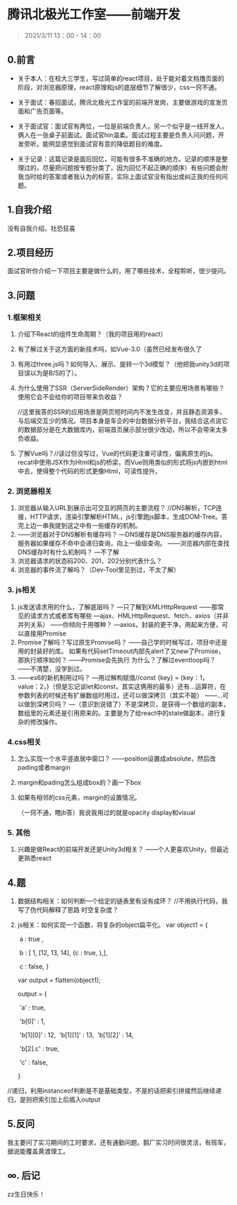 # 腾讯北极光工作室——前端开发

> 2021/3/11  13：00 - 14：00

## 0.前言

- 关于本人：在校大三学生，写过简单的react项目，处于能对着文档撸页面的阶段，对浏览器原理，react原理和js的底层细节了解很少，css一窍不通。

- 关于面试：春招面试，腾讯北极光工作室的前端开发岗，主要做游戏的宣发页面和广告页面等。
- 关于面试官：面试官有两位，一位是前端负责人，另一个似乎是一线开发人，俩人在一张桌子前面试。面试官hin温柔。面试过程主要是负责人问问题，开发旁听。能明显感觉到面试官有意的降低题目的难度。
- 关于记录：这篇记录是面后回忆，可能有很多不准确的地方。记录的顺序是整理过的，尽量把问题按专题分类了，因为回忆不起正确的顺序）有些问题会附我当时给的答案或者我认为的标答，实际上面试官没有指出或纠正我的任何问题。

## 1.自我介绍

没有自我介绍，社恐狂喜

## 2.项目经历

面试官听你介绍一下项目主要是做什么的，用了哪些技术，全程聆听，很少提问。

## 3.问题

### 1.框架相关

1. 介绍下React的组件生命周期？（我的项目用的react）

2. 有了解过关于这方面的新技术吗，如Vue-3.0（虽然已经发布很久了

3. 有用过three.js吗？如何导入、展示、旋转一个3d模型？（他把我unity3d的项目误以为是B/S的了）。

4. 为什么使用了SSR（ServerSideRender）架构？它的主要应用场景有哪些？使用它会不会给你的项目带来负收益？

   //这里我答的SSR的应用场景是网页短时间内不发生改变，并且静态资源多，与后端交互少的情况。项目本身是车企的中台数据分析平台，我结合这点说它的数据部分是在大数据库内，前端首页展示部分很少改动，所以不会带来太多负收益。

5. 了解Vue吗？//读过但没写过，Vue的代码更注重可读性，偏离原生的js。recat中使用JSX作为Html和js的桥梁，而Vue则用类似的形式将js内嵌到html中去，使得整个代码的形式更像Html，可读性提升。

### 2. 浏览器相关

1. 浏览器从输入URL到展示出可交互的网页的主要流程？
   //DNS解析，TCP连接，HTTP请求，渲染引擎解析HTML，js引擎跑js脚本，生成DOM-Tree。答完上边一串我提到这之中有一些缓存的机制。
2. ——浏览器对于DNS解析有缓存吗？
   —DNS缓存是DNS服务器的缓存内容，服务器如果缓存不命中会递归查询，向上一级级查询。
   ——浏览器内部在查找DNS缓存时有什么机制吗？
   —不了解
3. 浏览器请求的状态码200、201、202分别代表什么？
4. 浏览器的事件流了解吗？（Dev-Tool里见到过，不太了解）

### 3. js相关

1. js发送请求用的什么，了解底层吗？
   —只了解到XMLHttpRequest
   ——那常见的请求方式或者库有哪些
   —ajax、HMLHttpRequest、fetch、axios（并非并列关系）
   ——你倾向于用哪种？
   —axios，封装的更干净，用起来方便，可以直接用Promise
2. Promise了解吗？写过原生Promise吗？
   ——自己学的时候写过，项目中还是用的封装好的库。
   如果有代码setTimeout内部先alert了又new了Promise，那执行顺序如何？
   ——Promise会先执行
   为什么？了解过eventloop吗？
   ——不清楚，没学到过。
3. ——es6的新机制用过吗？
   —用过解构赋值//const {key} = {key：1，value：2，}（但是忘记谈let和const，其实这俩用的最多）还有...运算符，在参数列表的时候还有扩展数组时用过，还可以做深拷贝（其实不能）
   ——...可以做到深拷贝吗？
   —（意识到说错了）不是深拷贝，是获得一个数组的副本，数组里的元素还是引用原来的。主要是为了给react中的state做副本，进行复杂的修改操作。

### 4.css相关

1. 怎么实现一个水平竖直居中窗口？
   ——position设置成absolute，然后改pading或者margin

2. margin和pading怎么组成box的？画一下box

3. 如果有相邻的css元素，margin的设置情况。

   （一窍不通，瞎jb答）我说我用过的就是opacity display和visual

### 5. 其他

1. 兴趣是做React的前端开发还是Unity3d相关？
   ——个人更喜欢Unity，但最近更熟悉react

## 4.题

1. 数据结构相关：如何判断一个给定的链表里有没有成环？
   //不用执行代码，我写了伪代码解释了思路
   时空复杂度？

2. js相关：如何实现一个函数，将复杂的object扁平化。
   var object1 = {

   ​		a : true ,

   ​		b : [ 1, [12, 13, 14], {c : true, },],

   ​		c : false,
   }

   var output = flatten(object1);

   output = {

   ​		'a' : true,

   ​		'b[0]' : 1,

   ​		'b\[1][0]' : 12,
   ​		'b\[1][1]' : 13,
   ​		'b\[1][2]' : 14,

   ​		'b[2].c' : true,

   ​		'c' : false,

   }

//递归，利用instanceof判断是不是基础类型，不是的话把索引拼接然后继续递归，是则把索引加上后插入output

## 5.反问

我主要问了实习期间的工时要求，还有通勤问题。鹅厂实习时间很灵活，有班车，据说能覆盖黄渡理工。



## ∞. 后记

zz生日快乐！